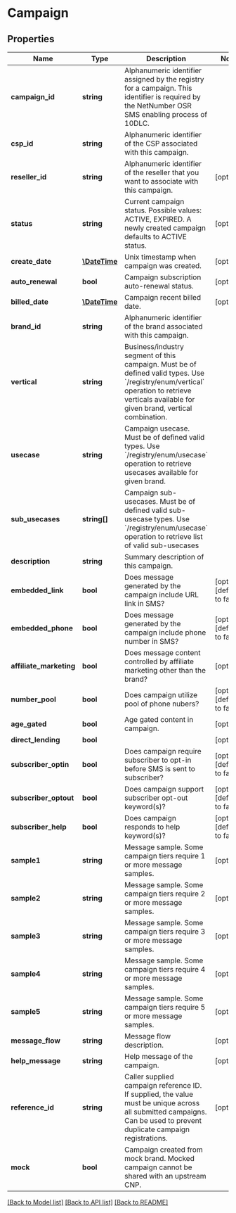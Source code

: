 # Campaign

## Properties
Name | Type | Description | Notes
------------ | ------------- | ------------- | -------------
**campaign_id** | **string** | Alphanumeric identifier assigned by the registry for a campaign. This identifier is required by the NetNumber OSR SMS enabling process of 10DLC. | 
**csp_id** | **string** | Alphanumeric identifier of the CSP associated with this campaign. | 
**reseller_id** | **string** | Alphanumeric identifier of the reseller that you want to associate with this campaign. | [optional] 
**status** | **string** | Current campaign status. Possible values: ACTIVE, EXPIRED. A newly created campaign defaults to ACTIVE status. | [optional] 
**create_date** | [**\DateTime**](\DateTime.md) | Unix timestamp when campaign was created. | [optional] 
**auto_renewal** | **bool** | Campaign subscription auto-renewal status. | [optional] 
**billed_date** | [**\DateTime**](\DateTime.md) | Campaign recent billed date. | [optional] 
**brand_id** | **string** | Alphanumeric identifier of the brand associated with this campaign. | 
**vertical** | **string** | Business/industry segment of this campaign. Must be of defined valid types. Use &#x60;/registry/enum/vertical&#x60; operation to retrieve verticals available for given brand, vertical combination. | 
**usecase** | **string** | Campaign usecase. Must be of defined valid types. Use &#x60;/registry/enum/usecase&#x60; operation to retrieve usecases available for given brand. | 
**sub_usecases** | **string[]** | Campaign sub-usecases. Must be of defined valid sub-usecase types. Use &#x60;/registry/enum/usecase&#x60; operation to retrieve list of valid sub-usecases | 
**description** | **string** | Summary description of this campaign. | 
**embedded_link** | **bool** | Does message generated by the campaign include URL link in SMS? | [optional] [default to false]
**embedded_phone** | **bool** | Does message generated by the campaign include phone number in SMS? | [optional] [default to false]
**affiliate_marketing** | **bool** | Does message content controlled by affiliate marketing other than the brand? | [optional] 
**number_pool** | **bool** | Does campaign utilize pool of phone nubers? | [optional] [default to false]
**age_gated** | **bool** | Age gated content in campaign. | [optional] 
**direct_lending** | **bool** |  | [optional] 
**subscriber_optin** | **bool** | Does campaign require subscriber to opt-in before SMS is sent to subscriber? | [optional] [default to false]
**subscriber_optout** | **bool** | Does campaign support subscriber opt-out keyword(s)? | [optional] [default to false]
**subscriber_help** | **bool** | Does campaign responds to help keyword(s)? | [optional] [default to false]
**sample1** | **string** | Message sample. Some campaign tiers require 1 or more message samples. | [optional] 
**sample2** | **string** | Message sample. Some campaign tiers require 2 or more message samples. | [optional] 
**sample3** | **string** | Message sample. Some campaign tiers require 3 or more message samples. | [optional] 
**sample4** | **string** | Message sample. Some campaign tiers require 4 or more message samples. | [optional] 
**sample5** | **string** | Message sample. Some campaign tiers require 5 or more message samples. | [optional] 
**message_flow** | **string** | Message flow description. | [optional] 
**help_message** | **string** | Help message of the campaign. | [optional] 
**reference_id** | **string** | Caller supplied campaign reference ID. If supplied, the value must be unique across all submitted campaigns. Can be used to prevent duplicate campaign registrations. | [optional] 
**mock** | **bool** | Campaign created from mock brand. Mocked campaign cannot be shared with an upstream CNP. | 

[[Back to Model list]](../../README.md#documentation-for-models) [[Back to API list]](../../README.md#documentation-for-api-endpoints) [[Back to README]](../../README.md)

